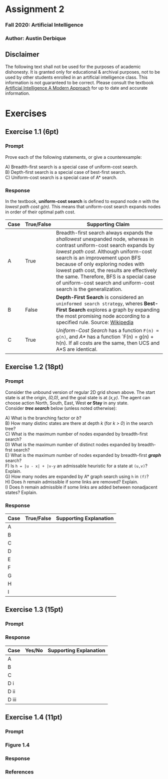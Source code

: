 # Assignment 2
### Fall 2020: Artificial Intelligence
### Author: Austin Derbique

## Disclaimer
The following text shall not be used for the purposes of academic dishonesty. It is granted only for educational & archival purposes, not to be used by other students enrolled in an artificial intelligence class. This information is not guaranteed to be correct. Please consult the textbook [Artificial Intelligence A Modern Approach](https://www.amazon.com/Artificial-Intelligence-Modern-Approach-3rd/dp/0136042597) for up to date and accurate information.

# Exercises 

## Exercise 1.1 (6pt)
### Prompt
Prove each of the following statements, or give a counterexample:  

A) Breadth-first search is a special case of uniform-cost search.  
B) Depth-first search is a special case of best-first search.  
C) Uniform-cost search is a special case of A* search.  

### Response
In the textbook, **uniform-cost search** is defined to expand node *n* with the *lowest path cost g(n)*. This means that uniform-cost search expands nodes in order of their optimal path cost.

|Case|True/False|Supporting Claim|
|----|----------|----------------|
|A|True|Breadth-first search always expands the *shallowest* unexpanded node, whereas in contrast uniform-cost search expands by *lowest path cost*. Although uniform-cost search is an improvement upon BFS because of only exploring nodes with lowest path cost, the results are effectively the same. Therefore, BFS is a special case of uniform-cost search and uniform-cost search is the generalization. |
|B|False|**Depth-First Search** is considered an `uninformed search strategy`, wheres **Best-First Search** explores a graph by expanding the most promising node according to a specified rule. Source: [Wikipedia](https://en.wikipedia.org/wiki/Best-first_search)|
|C|True|*Uniform-Cost Search* has a function `F(n) = g(n)`, and *A\** has a function `F(n) = g(n) + h(n). If all costs are the same, then UCS and A*S are identical.|


## Exercise 1.2 (18pt)
### Prompt

Consider the unbound version of regular 2D grid shown above. The start state is at the origin, *(0,0)*, and the goal state is at *(x,y)*. The agent can choose action North, South, East, West **or Stay** in any state.  
Consider ***tree search*** below (unless noted otherwise):

A) What is the branching factor or *b*?  
B) How many distinc states are there at depth *k* (for *k > 0*) in the search tree?  
C) What is the maximum number of nodes expanded by breadth-first search?  
D) What is the maximum number of distinct nodes expanded by breadth-frst search?  
E) What is the maximum number of nodes expanded by breadth-first ***graph*** search?  
F) Is `h = |u - x| + |v-y` an admissable heuristic for a state at `(u,v)`? Explain.  
G) How many nodes are expanded by A* graph search using `h` in `(f)`?  
H) Does *h* remain admissible if some links are removed? Explain.  
I) Does *h* remain admissible if some links are added between nonadjacent states? Explain.  

### Response

|Case|True/False|Supporting Explanation|
|----|----------|------------------|
|A|
|B|
|C|
|D|
|E|
|F|
|G|
|H|
|I|

## Exercise 1.3 (15pt)
### Prompt


### Response
|Case|Yes/No|Supporting Explanation|
|----|------|----------------------|
|A|
|B|
|C|
|D i|
|D ii|
|D iii|

## Exercise 1.4 (11pt)
### Prompt
### Figure 1.4



### Response

### References


